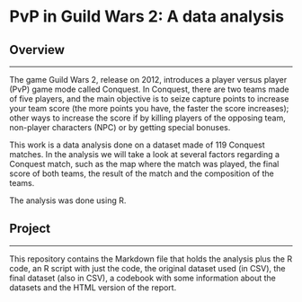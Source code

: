 # PvP in Guild Wars 2: A data analysis

## Overview
***

The game Guild Wars 2, release on 2012, introduces a player versus player (PvP)
game mode called Conquest. In Conquest, there are two teams made of five players,
and the main objective is to seize capture points to increase your team score
(the more points you have, the faster the score increases); other ways to increase
the score if by killing players of the opposing team, non-player characters (NPC)
or by getting special bonuses.

This work is a data analysis done on a dataset made of 119 Conquest matches. In
the analysis we will take a look at several factors regarding a Conquest match,
such as the map where the match was played, the final score of both teams, the result
of the match and the composition of the teams.

The analysis was done using R.

## Project
***
This repository contains the Markdown file that holds the analysis plus the R code, an R script with just the code, the original dataset used (in CSV), the final dataset (also in CSV), a codebook with some information about the datasets and the HTML version of the report.
